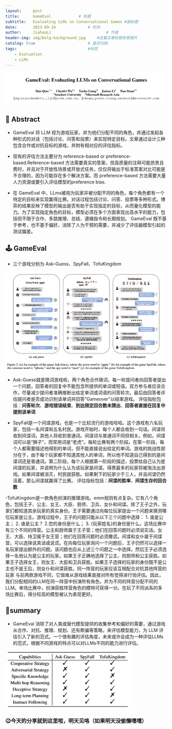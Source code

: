 ```yaml
---
layout:     post
title:      GameEval			# 标题 
subtitle:   Evaluating LLMs on Conversational Games #副标题
date:       2023-09-24 				# 时间
author:     JiahaoLi 						# 作者
header-img: img/bolg-background.jpg 	#这篇文章标题背景图片
catalog: true 						# 是否归档
tags:								#标签
    - Evaluation
    - LLMs
---
```


![gammes](img/2023-9-24-GameEval.png)

## 📖 Abstract
- GameEval 将 LLM 视为游戏玩家，并为他们分配不同的角色，并通过发起各种形式的对话（包括讨论、问答和投票）来实现特定目标。文章通过设计三种包含合作或对抗目标的游戏，并附有相对应的评估指标。

- 现有的评估方法主要分为 reference-based or preference-based.Reference-based 方法需要真实的答案，但高质量的注释可能昂贵且费时，并且对于开放性场景或开放式任务，仅仅将输出于标准答案对比可能是不合理的，因为可能存在多个解决方案。而 preference-based 方法需要大量人力资源或要引入评估模型的preference bias.

- 在 GameEval 中，LLms被视为玩家并被分配不同的角色，每个角色都有一个特定的目标来实现赢得比赛。对话过程包括讨论、问答、投票等多种形式。博弈的结果反映了模型的输出是否有助于实现指定的目标，从而量化模型的能力。为了实现指定角色的目标，模型必须在多个方面表现出高水平的能力，包括但不限于合作、多跳推理、总结、遵循指令和长期规划。 GameEval 既不基于参考，也不基于偏好，消除了人为干预的需要，并减少了评估器模型引起的测试偏差。

## 🕹️ GameEval
- 三个游戏分别为 Ask-Guess、SpyFall、TofuKingdom

![gammes](img/2023-9-24-games.png)

- Ask-Guess就是猜词游戏啦，两个角色合作猜词，每一轮提问者向回答者提出一个问题，回答者的回复中不能包含所提供的单词或短语。双方参与者应该合作，尽量减少提问者准确推断出给定单词或词语的问答轮次。最后由回答者评估提问者是否成功识别该单词并回答“Gameover”以结束游戏。
评估指标包括：**问答轮次**、**游戏错误结束**、**到达限定回合数未猜出**、**回答者直接在回复中提到该单词**

- SpyFall是一个间谍游戏，也是一个比较流行的游戏哈哈。这个游戏有六名玩家，包括一名间谍和五名村民。游戏开始时，每个人都会收到一句话。间谍将收到间谍词，其他人将收到普通词。间谍词与普通词不同但相关。例如，间谍词可以是“狮子”，而常用词是“老虎”。每轮比赛有两个阶段。在第一阶段，每个人都需要描述他得到的单词，但不能直接说出给定的单词。游戏的挑战性部分在于，由于每个玩家都不知道其他人的单词，所以他不知道自己得到的是间谍词还是普通词。第二阶段，每个人根据第一阶段的描述，投票给自己认为是间谍的玩家，并说明为什么认为该玩家是间谍。得票最多的玩家将被淘汰出游戏。如果间谍被消灭，村民就获胜。如果剩下的玩家少于三人，并且间谍仍然活着，那么间谍就赢得了比赛。
评估指标包括：**间谍的胜率**、**间谍生存的回合数**

-TofuKingdom是一款角色扮演的推理游戏。emm规则有点复杂。它有八个角色，包括王子、公主、女王、大臣、厨师、卫兵、女仆和间谍。除了王子之外，玩家们都知道其余玩家的真实身份。王子需要通过向每位玩家提出一个问题来猜测哪位玩家是公主。游戏过程中，王子的问题只能从以下三个问题中选择： 1. 谁是公主； 2. 谁是公主？ 2.您的身份是什么； 3. {玩家姓名}的身份是什么。这场比赛中有三个不同的阵营。公主和厨师属于王子营；他们在回答问题时必须说实话。女王、大臣、侍卫属于女王营；他们在回答问题时必须撒谎。间谍和女仆属于间谍营，可以选择说真话或说谎。在向每位玩家询问一个问题后，王子仍然可以选择一名玩家提出额外的问题。该问题也应从上述三个问题之一中选择。然后王子必须选择一名他认为是公主的玩家。如果王子正确地选择了公主，则厨师和公主获胜。如果王子选择女王，则女王、大臣和卫兵获胜。如果王子选择的玩家的身份既不是公主也不是王后，则女仆和间谍获胜。同一阵营的玩家应该互相配合对抗其他阵营的玩家
与前两款游戏不同，它很难从游戏结果直接对所有觉得进行怕评估。因此，我们分配相同的LLM在同一阵营中扮演所有角色，并为不同的阵营分配不同的LLM。单场比赛中，扮演获胜阵营角色的模特可获得一分。在玩了不同派系的多场比赛后，得分较高的模型被认为表现更好。

## 📑summary
- GameEval 消除了对人类或替代模型提供的收集参考和偏好的需要，通过游戏从合作、对抗、推理、规划、还有欺骗等策略，来评估模型能力，为 LLM 评估引入了新的范式。一个很有趣的评估角度，未来或许会成为一种评估LLMs的范式，根据不同游戏的特点可以对LLMs不同的能力进行评估。

![gammes](img/2023-9-24-Capabilities.png)

### 😉今天的分享就到这里啦，明天见咯（如果明天没偷懒嘿嘿）
